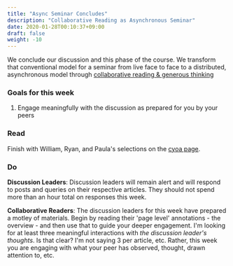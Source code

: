 ```yaml
---
title: "Async Seminar Concludes"
description: "Collaborative Reading as Asynchronous Seminar"
date: 2020-01-28T00:10:37+09:00
draft: false
weight: -10
---
```


We conclude our discussion and this phase of the course. We transform that conventional model for a seminar from live face to face to a distributed, asynchronous model through [collaborative reading & generous thinking](building/cr-guidance/)

### Goals for this week

1. Engage meaningfully with the discussion as prepared for you by your peers

### Read

Finish with William, Ryan, and Paula's selections on the [cyoa page](https://padlet.com/shawngraham1/jnpyi1hmkjbtzbp0).

### Do

**Discussion Leaders**: Discussion leaders will remain alert and will respond to posts and queries on their respective articles. They should not spend more than an hour total on responses this week.

**Collaborative Readers**: The discussion leaders for this week have prepared a motley of materials. Begin by reading their 'page level' annotations - the overview - and then use that to guide your deeper engagement. I'm looking for at least three meaningful interactions with _the discussion leader's thoughts_. Is that clear? I'm not saying 3 per article, etc. Rather, this week you are engaging with what your peer has observed, thought, drawn attention to, etc.
